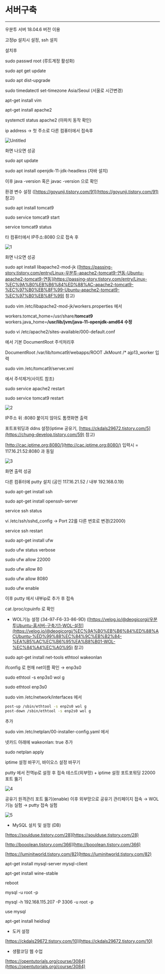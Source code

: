 # 서버구축

---

우분투 서버 18.04.6 버전 이용

고정ip 설치시 설정, ssh 설치

설치후

sudo passwd root (루트계정 활성화)

sudo apt get update

sudo apt dist-upgrade

sudo timedatectl set-timezone Asia/Seoul (서울로 시간변경)

apt-get install vim

apt-get install apache2

systemctl status apache2 (아파치 동작 확인)

ip address → 첫 주소로 다른 컴퓨터에서 접속후 

![Untitled](https://github.com/UmPage/CACPage/assets/31699375/48c866c8-35a3-48ea-a14b-465b41b8d67c)

화면 나오면 성공

sudo apt update

sudo apt install openjdk-11-jdk-headless (자바 설치)

이후 java -version 혹은 javac -version 으로 확인

환경 변수 설정 ([https://goyunji.tistory.com/91](https://goyunji.tistory.com/91) 참고)

sudo apt install tomcat9

sudo service tomcat9 start

service tomcat9 status

타 컴퓨터에서 IP주소:8080 으로 접속 후

![1](https://github.com/UmPage/CACPage/assets/31699375/348c3a96-2010-4bc0-a676-b8a235e2785a)

화면 나오면 성공

sudo apt install libapache2-mod-jk ([https://passing-story.tistory.com/entry/Linux-우분투-apache2-tomcat9-연동-Ubuntu-apache2-tomcat9-연동](https://passing-story.tistory.com/entry/Linux-%EC%9A%B0%EB%B6%84%ED%88%AC-apache2-tomcat9-%EC%97%B0%EB%8F%99-Ubuntu-apache2-tomcat9-%EC%97%B0%EB%8F%99) 참고)

sudo vim /etc/libapache2-mod-jk/workers.properties 에서

workers.tomcat_home=/usr/share/**tomcat9**
workers.java_home=**/usr/lib/jvm/java-11-openjdk-amd64 수정**

sudo vi /etc/apache2/sites-available/000-default.conf

에서 기본 DocumentRoot 주석처리후

DocumentRoot /var/lib/tomcat9/webapps/ROOT
JkMount /* ajp13_worker 입력

sudo vim /etc/tomcat9/server.xml

에서 주석제거(사이트 참조)

sudo service apache2 restart

sudo service tomcat9 restart

![2](https://github.com/UmPage/CACPage/assets/31699375/e7c63027-5cc4-44a4-a5f5-453b5ad592cd)

IP주소 뒤 :8080 붙이지 않아도 톰캣화면 출력

포트포워딩과 ddns 설정(iptime 공유기, [https://ckdals29672.tistory.com/5](https://chung-develop.tistory.com/59) 참고)

[http://cac.iptime.org:8080/](http://cac.iptime.org:8080/) 입력시 = 117.16.21.52:8080 과 동일

![3](https://github.com/UmPage/CACPage/assets/31699375/d4761225-7729-4382-be23-ea4c35ffe8fd)

화면 출력 성공

다른 컴퓨터에 putty 설치 (공인 117.16.21.52 / 내부 192.168.0.19)

sudo apt-get install ssh

sudo apt-get install openssh-server

service ssh status

vi /etc/ssh/sshd_config → Port 22를 다른 번호로 변경(22000)

service ssh restart

sudo apt-get install ufw

sudo ufw status verbose

sudo ufw allow 22000

sudo ufw allow 80

sudo ufw allow 8080

sudo ufw enable

이후 putty 에서 내부ip로 추가 후 접속

cat /proc/cpuinfo 로 확인

- WOL기능 설정 (34-97-F6-33-86-9D)  ([https://velog.io/@deogicorgi/우분투Ubuntu-홈서버-구축기1-WOL-설정](https://velog.io/@deogicorgi/%EC%9A%B0%EB%B6%84%ED%88%ACUbuntu-%ED%99%88%EC%84%9C%EB%B2%84-%EA%B5%AC%EC%B6%95%EA%B8%B01-WOL-%EC%84%A4%EC%A0%95) 참고)

sudo apt-get install net-tools ethtool wakeonlan

ifconfig 로 현재 net이름 확인 → enp3s0

sudo ethtool -s enp3s0 wol g

sudo ethtool enp3s0

sudo vim /etc/network/interfaces 에서

```bash
post-up /sbin/ethtool -s enp2s0 wol g
post-down /sbin/ethtool -s enp2s0 wol g
```

추가

sudo vim /etc/netplan/00-installer-config.yaml 에서

넷카드 아래에 wakeonlan: true 추가

sudo netplan apply

iptime 설정 바꾸기, 바이오스 설정 바꾸기

putty 에서 전역ip로 설정 후 접속 테스트(외부망) + iptime 설정 포트포워딩 22000 포트 뚫기

![4](https://github.com/UmPage/CACPage/assets/31699375/142b903a-a009-4cf3-a235-68f1f2dfdc10)

공유기 원격관리 포트 뚫기(enable) 이후 외부망으로 공유기 관리페이지 접속 → WOL 기능 실험 → putty 접속 실험

![5](https://github.com/UmPage/CACPage/assets/31699375/3560204a-0804-4011-b01a-1ebd6c76028d)

- MySQL 설치 및 설정 (DB)

[https://soulduse.tistory.com/28](https://soulduse.tistory.com/28)

[http://booolean.tistory.com/366](http://booolean.tistory.com/366)

[https://luminitworld.tistory.com/82](https://luminitworld.tistory.com/82)

apt-get install mysql-server mysql-client

apt-get install wine-stable

reboot

mysql -u root -p

mysql -h 192.168.115.207 -P 3306 -u root -p

use mysql

apt-get install heidisql

- 도커 설정

[https://ckdals29672.tistory.com/10](https://ckdals29672.tistory.com/10)

- 생활코딩 웹 수업

[https://opentutorials.org/course/3084](https://opentutorials.org/course/3084)
